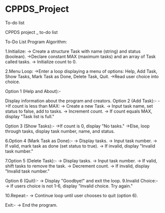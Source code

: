 # CPPDS_Project
To-do list

CPPDS project _ to-do list

To-Do List Program Algorithm:

1.Initialize: -> Create a structure Task with name (string) and status (boolean). ->Declare constant MAX (maximum tasks) and an array of Task called tasks. -> Initialize count to 0.

2.Menu Loop: ->Enter a loop displaying a menu of options: Help, Add Task, Show Tasks, Mark Task as Done, Delete Task, Quit. ->Read user choice into choice.

Option 1 (Help and About):-

Display information about the program and creators.
Option 2 (Add Task):- ->If count is less than MAX: -> Create a new Task. -> Input task name, set status to false, add to tasks. -> Increment count. -> If count equals MAX, display "Task list is full."

Option 3 (Show Tasks):- ->If count is 0, display "No tasks." ->Else, loop through tasks, display task number, name, and status.

6.Option 4 (Mark Task as Done):- -> Display tasks. -> Input task number. -> If valid, mark task as done (set status to true). -> If invalid, display "Invalid task number."

7.Option 5 (Delete Task):- -> Display tasks. -> Input task number. -> If valid, shift tasks to remove the task. -> Decrement count. -> If invalid, display "Invalid task number."

Option 6 (Quit):- -> Display "Goodbye!" and exit the loop.
9.Invalid Choice:- -> If users choice is not 1-6, display "Invalid choice. Try again."

10.Repeat:- -> Continue loop until user chooses to quit (option 6).

Exit:- -> End the program.
